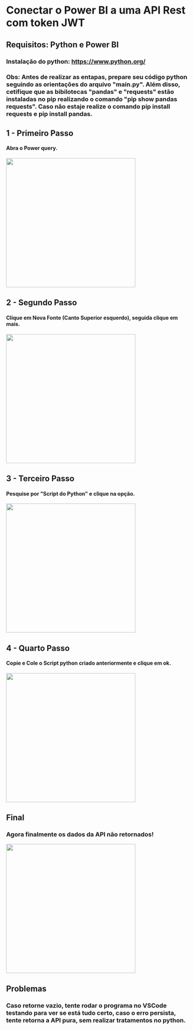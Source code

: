 # Conectar o Power BI a uma API Rest com token JWT

## Requisitos: Python e Power BI

### Instalação do python: https://www.python.org/

### Obs: Antes de realizar as entapas, prepare seu código python seguindo as orientações do arquivo "main.py". Além disso, cetifique que as bibilotecas "pandas" e "requests" estão instaladas no pip realizando o comando "pip show pandas requests". Caso não estaje realize o comando pip install requests e pip install pandas.

## 1 - Primeiro Passo
#### Abra o Power query.
<img src="./imagens_pbi/1.png" width="350">

## 2 - Segundo Passo
#### Clique em Nova Fonte (Canto Superior esquerdo), seguida clique em mais.
<img src="./imagens_pbi/2.png" width="350">

## 3 - Terceiro Passo
#### Pesquise por "Script do Python" e clique na opção.
<img src="./imagens_pbi/3.png" width="350">

## 4 - Quarto Passo
#### Copie e Cole o Script python criado anteriormente e clique em ok.
<img src="./imagens_pbi/4.png" width="350">

## Final
### Agora finalmente os dados da API não retornados!
<img src="./imagens_pbi/5.png" width="350">

## Problemas
### Caso retorne vazio, tente rodar o programa no VSCode testando para ver se está tudo certo, caso o erro persista, tente retorna a API pura, sem realizar tratamentos no python.